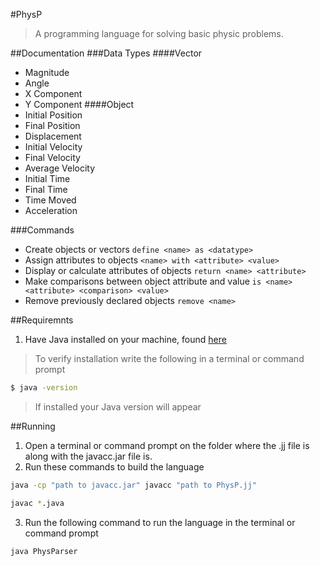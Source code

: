 #PhysP
> A programming language for solving basic physic problems.

##Documentation
###Data Types
####Vector
* Magnitude
* Angle
* X Component
* Y Component
####Object
* Initial Position
* Final Position
* Displacement
* Initial Velocity
* Final Velocity
* Average Velocity
* Initial Time
* Final Time
* Time Moved
* Acceleration

###Commands
*  Create objects or vectors
`define <name> as <datatype>`
*  Assign attributes to objects
`<name> with <attribute> <value>`
* Display or calculate attributes of objects
`return <name> <attribute>`
* Make comparisons between object attribute and value
`is <name> <attribute> <comparison> <value>`
* Remove previously declared objects
`remove <name>`

##Requiremnts
1. Have Java installed on your machine, found [here](http://www.oracle.com/technetwork/java/javase/downloads/jdk8-downloads-2133151.html )
>To verify installation write the following in a terminal or command prompt
```bash
$ java -version
```
>If installed your Java version will appear

##Running
1. Open a terminal or command prompt on the folder where the .jj file is along with the javacc.jar file is.
2. Run these commands to build the language
```bash
java -cp "path to javacc.jar" javacc "path to PhysP.jj"
```
```bash
javac *.java
```
3. Run the following command to run the language in the terminal or command prompt
```bash
java PhysParser
```